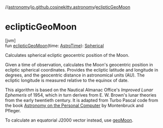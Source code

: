 //[astronomy](../../index.md)/[io.github.cosinekitty.astronomy](index.md)/[eclipticGeoMoon](ecliptic-geo-moon.md)

# eclipticGeoMoon

[jvm]\
fun [eclipticGeoMoon](ecliptic-geo-moon.md)(time: [AstroTime](-astro-time/index.md)): [Spherical](-spherical/index.md)

Calculates spherical ecliptic geocentric position of the Moon.

Given a time of observation, calculates the Moon's geocentric position in ecliptic spherical coordinates. Provides the ecliptic latitude and longitude in degrees, and the geocentric distance in astronomical units (AU). The ecliptic longitude is measured relative to the equinox of date.

This algorithm is based on the Nautical Almanac Office's *Improved Lunar Ephemeris* of 1954, which in turn derives from E. W. Brown's lunar theories from the early twentieth century. It is adapted from Turbo Pascal code from the book [Astronomy on the Personal Computer](https://www.springer.com/us/book/9783540672210) by Montenbruck and Pfleger.

To calculate an equatorial J2000 vector instead, use [geoMoon](geo-moon.md).
